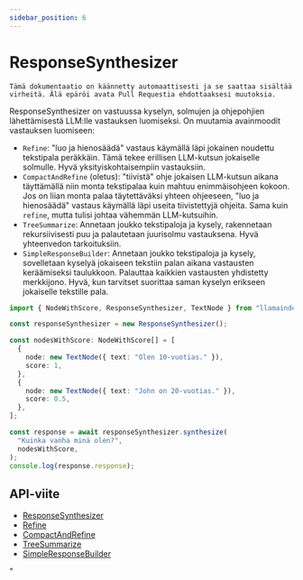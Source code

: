 ```yaml
---
sidebar_position: 6
---
```


# ResponseSynthesizer

`Tämä dokumentaatio on käännetty automaattisesti ja se saattaa sisältää virheitä. Älä epäröi avata Pull Requestia ehdottaaksesi muutoksia.`

ResponseSynthesizer on vastuussa kyselyn, solmujen ja ohjepohjien lähettämisestä LLM:lle vastauksen luomiseksi. On muutamia avainmoodit vastauksen luomiseen:

- `Refine`: "luo ja hienosäädä" vastaus käymällä läpi jokainen noudettu tekstipala peräkkäin.
  Tämä tekee erillisen LLM-kutsun jokaiselle solmulle. Hyvä yksityiskohtaisempiin vastauksiin.
- `CompactAndRefine` (oletus): "tiivistä" ohje jokaisen LLM-kutsun aikana täyttämällä niin
  monta tekstipalaa kuin mahtuu enimmäisohjeen kokoon. Jos on
  liian monta palaa täytettäväksi yhteen ohjeeseen, "luo ja hienosäädä" vastaus käymällä läpi
  useita tiivistettyjä ohjeita. Sama kuin `refine`, mutta tulisi johtaa vähemmän LLM-kutsuihin.
- `TreeSummarize`: Annetaan joukko tekstipaloja ja kysely, rakennetaan rekursiivisesti puu
  ja palautetaan juurisolmu vastauksena. Hyvä yhteenvedon tarkoituksiin.
- `SimpleResponseBuilder`: Annetaan joukko tekstipaloja ja kysely, sovelletaan kyselyä jokaiseen tekstiin
  palan aikana vastausten keräämiseksi taulukkoon. Palauttaa kaikkien
  vastausten yhdistetty merkkijono. Hyvä, kun tarvitset suorittaa saman kyselyn erikseen jokaiselle tekstille
  pala.

```typescript
import { NodeWithScore, ResponseSynthesizer, TextNode } from "llamaindex";

const responseSynthesizer = new ResponseSynthesizer();

const nodesWithScore: NodeWithScore[] = [
  {
    node: new TextNode({ text: "Olen 10-vuotias." }),
    score: 1,
  },
  {
    node: new TextNode({ text: "John on 20-vuotias." }),
    score: 0.5,
  },
];

const response = await responseSynthesizer.synthesize(
  "Kuinka vanha minä olen?",
  nodesWithScore,
);
console.log(response.response);
```

## API-viite

- [ResponseSynthesizer](../../api/classes/ResponseSynthesizer.md)
- [Refine](../../api/classes/Refine.md)
- [CompactAndRefine](../../api/classes/CompactAndRefine.md)
- [TreeSummarize](../../api/classes/TreeSummarize.md)
- [SimpleResponseBuilder](../../api/classes/SimpleResponseBuilder.md)

"

